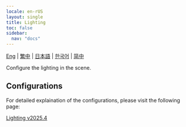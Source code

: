```yaml
---
locale: en-rUS
layout: single
title: Lighting
toc: false
sidebar:
  nav: "docs"
---
```

[Eng](/dancexr/features/lighting.md) | [繁中](/tw/dancexr/features/lighting.md) | [日本語](/jp/dancexr/features/lighting.md) | [한국어](/kr/dancexr/features/lighting.md) | [简中](/zh/dancexr/features/lighting.md)

Configure the lighting in the scene.

## Configurations

For detailed explaination of the configurations, please visit the following page:

[Lighting v2025.4](/dancexr/menu/2025.4/scene/lighting)

